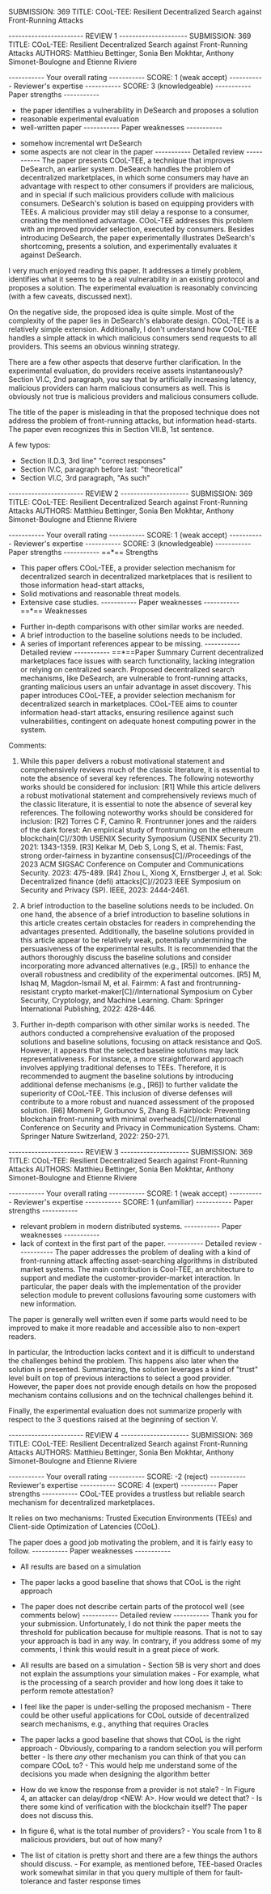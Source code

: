 
SUBMISSION: 369
TITLE: COoL-TEE: Resilient Decentralized Search against Front-Running Attacks


----------------------- REVIEW 1 ---------------------
SUBMISSION: 369
TITLE: COoL-TEE: Resilient Decentralized Search against Front-Running Attacks
AUTHORS: Matthieu Bettinger, Sonia Ben Mokhtar, Anthony Simonet-Boulogne and Etienne Riviere

----------- Your overall rating -----------
SCORE: 1 (weak accept)
----------- Reviewer's expertise -----------
SCORE: 3 (knowledgeable)
----------- Paper strengths -----------
+ the paper identifies a vulnerability in DeSearch and proposes a solution
+ reasonable experimental evaluation
+ well-written paper
----------- Paper weaknesses -----------
- somehow incremental wrt DeSearch
- some aspects are not clear in the paper
----------- Detailed review -----------
The paper presents COoL-TEE, a technique that improves DeSearch, an earlier system. DeSearch handles the problem of decentralized marketplaces, in which some consumers may have an advantage with respect to other consumers if providers are malicious, and in special if such malicious providers collude with malicious consumers. DeSearch's solution is based on equipping providers with TEEs. A malicious provider may still delay a response to a consumer, creating the mentioned advantage. COoL-TEE addresses this problem with an improved provider selection, executed by consumers. Besides introducing DeSearch, the paper experimentally illustrates DeSearch's shortcoming, presents a solution, and experimentally evaluates it against DeSearch.

I very much enjoyed reading this paper. It addresses a timely problem, identifies what it seems to be a real vulnerability in an existing protocol and proposes a solution. The experimental evaluation is reasonably convincing (with a few caveats, discussed next).

On the negative side, the proposed idea is quite simple. Most of the complexity of the paper lies in DeSearch's elaborate design. COoL-TEE is a relatively simple extension. Additionally, I don't understand how COoL-TEE handles a simple attack in which malicious consumers send requests to all providers. This seems an obvious winning strategy.

There are a few other aspects that deserve further clarification. In the experimental evaluation, do providers receive assets instantaneously? Section VI.C, 2nd paragraph, you say that by artificially increasing latency, malicious providers can harm malicious consumers as well. This is obviously not true is malicious providers and malicious consumers collude.

The title of the paper is misleading in that the proposed technique does not address the problem of front-running attacks, but information head-starts. The paper even recognizes this in Section VII.B, 1st sentence.

A few typos:
- Section II.D.3, 3rd line" "correct responses"
- Section IV.C, paragraph before last: "theoretical"
- Section VI.C, 3rd paragraph, "As such"



----------------------- REVIEW 2 ---------------------
SUBMISSION: 369
TITLE: COoL-TEE: Resilient Decentralized Search against Front-Running Attacks
AUTHORS: Matthieu Bettinger, Sonia Ben Mokhtar, Anthony Simonet-Boulogne and Etienne Riviere

----------- Your overall rating -----------
SCORE: 1 (weak accept)
----------- Reviewer's expertise -----------
SCORE: 3 (knowledgeable)
----------- Paper strengths -----------
==*== Strengths
+ This paper offers COoL-TEE, a provider selection mechanism for decentralized search in decentralized marketplaces that is resilient to those information head-start attacks,
+ Solid motivations and reasonable threat models.
+ Extensive case studies.
----------- Paper weaknesses -----------
==*== Weaknesses
- Further in-depth comparisons with other similar works are needed.
- A brief introduction to the baseline solutions needs to be included.
- A series of important references appear to be missing.
----------- Detailed review -----------
==*==Paper Summary
Current decentralized marketplaces face issues with search functionality, lacking integration or relying on centralized search. Proposed decentralized search mechanisms, like DeSearch, are vulnerable to front-running attacks, granting malicious users an unfair advantage in asset discovery. This paper introduces COoL-TEE, a provider selection mechanism for decentralized search in marketplaces. COoL-TEE aims to counter information head-start attacks, ensuring resilience against such vulnerabilities, contingent on adequate honest computing power in the system.


Comments:
1. While this paper delivers a robust motivational statement and comprehensively reviews much of the classic literature, it is essential to note the absence of several key references. The following noteworthy works should be considered for inclusion:
[R1] While this article delivers a robust motivational statement and comprehensively reviews much of the classic literature, it is essential to note the absence of several key references. The following noteworthy works should be considered for inclusion:
[R2] Torres C F, Camino R. Frontrunner jones and the raiders of the dark forest: An empirical study of frontrunning on the ethereum blockchain[C]//30th USENIX Security Symposium (USENIX Security 21). 2021: 1343-1359.
[R3] Kelkar M, Deb S, Long S, et al. Themis: Fast, strong order-fairness in byzantine consensus[C]//Proceedings of the 2023 ACM SIGSAC Conference on Computer and Communications Security. 2023: 475-489.
[R4] Zhou L, Xiong X, Ernstberger J, et al. Sok: Decentralized finance (defi) attacks[C]//2023 IEEE Symposium on Security and Privacy (SP). IEEE, 2023: 2444-2461.

2. A brief introduction to the baseline solutions needs to be included. On one hand, the absence of a brief introduction to baseline solutions in this article creates certain obstacles for readers in comprehending the advantages presented. Additionally, the baseline solutions provided in this article appear to be relatively weak, potentially undermining the persuasiveness of the experimental results. It is recommended that the authors thoroughly discuss the baseline solutions and consider incorporating more advanced alternatives (e.g., [R5]) to enhance the overall robustness and credibility of the experimental outcomes.
[R5] M, Ishaq M, Magdon-Ismail M, et al. Fairmm: A fast and frontrunning-resistant crypto market-maker[C]//International Symposium on Cyber Security, Cryptology, and Machine Learning. Cham: Springer International Publishing, 2022: 428-446.

3. Further in-depth comparison with other similar works is needed. The authors conducted a comprehensive evaluation of the proposed solutions and baseline solutions, focusing on attack resistance and QoS. However, it appears that the selected baseline solutions may lack representativeness. For instance, a more straightforward approach involves applying traditional defenses to TEEs. Therefore, it is recommended to augment the baseline solutions by introducing additional defense mechanisms (e.g., [R6]) to further validate the superiority of COoL-TEE. This inclusion of diverse defenses will contribute to a more robust and nuanced assessment of the proposed solution.
[R6] Momeni P, Gorbunov S, Zhang B. Fairblock: Preventing blockchain front-running with minimal overheads[C]//International Conference on Security and Privacy in Communication Systems. Cham: Springer Nature Switzerland, 2022: 250-271.



----------------------- REVIEW 3 ---------------------
SUBMISSION: 369
TITLE: COoL-TEE: Resilient Decentralized Search against Front-Running Attacks
AUTHORS: Matthieu Bettinger, Sonia Ben Mokhtar, Anthony Simonet-Boulogne and Etienne Riviere

----------- Your overall rating -----------
SCORE: 1 (weak accept)
----------- Reviewer's expertise -----------
SCORE: 1 (unfamiliar)
----------- Paper strengths -----------
- relevant problem in modern distributed systems.
----------- Paper weaknesses -----------
- lack of context in the first part of the paper.
----------- Detailed review -----------
The paper addresses the problem of dealing with a kind of front-running attack affecting asset-searching algorithms in distributed market systems. The main contribution is Cool-TEE, an architecture to support and mediate the customer-provider-market interaction. In particular, the paper deals with the implementation of the provider selection module to prevent collusions favouring some customers with new information.

The paper is generally well written even if some parts would need to be improved to make it more readable and accessible also to non-expert readers.

In particular, the Introduction lacks context and it is difficult to understand the challenges behind the problem. This happens also later when the solution is presented. Summarizing, the solution leverages a kind of "trust" level built on top of previous interactions to select a good provider. However, the paper does not provide enough details on how the proposed mechanism contains collusions and on the technical challenges behind it.

Finally, the experimental evaluation does not summarize properly with respect to the 3 questions raised at the beginning of section V.



----------------------- REVIEW 4 ---------------------
SUBMISSION: 369
TITLE: COoL-TEE: Resilient Decentralized Search against Front-Running Attacks
AUTHORS: Matthieu Bettinger, Sonia Ben Mokhtar, Anthony Simonet-Boulogne and Etienne Riviere

----------- Your overall rating -----------
SCORE: -2 (reject)
----------- Reviewer's expertise -----------
SCORE: 4 (expert)
----------- Paper strengths -----------
COoL-TEE provides a trustless but reliable search mechanism for decentralized marketplaces.

It relies on two mechanisms: Trusted Execution Environments (TEEs) and Client-side Optimization of Latencies (COoL).

The paper does a good job motivating the problem, and it is fairly easy to follow.
----------- Paper weaknesses -----------
* All results are based on a simulation
* The paper lacks a good baseline that shows that COoL is the right approach
* The paper does not describe certain parts of the protocol well (see comments below)
----------- Detailed review -----------
Thank you for your submission. Unfortunately, I do not think the paper meets the threshold for publication because for multiple reasons.
That is not to say your approach is bad in any way. In contrary, if you address some of my comments, I think this would result in a great piece of work.

* All results are based on a simulation
        - Section 5B is very short and does not explain the assumptions your simulation makes
        - For example, what is the processing of a search provider and how long does it take to perform remote attestation?
        
* I feel like the paper is under-selling the proposed mechanism
        - There could be other useful applications for COoL outside of decentralized search mechanisms, e.g., anything that requires Oracles

* The paper lacks a good baseline that shows that COoL is the right approach
        - Obviously, comparing to a random selection you will perform better
        - Is there *any* other mechanism you can think of that you can compare COoL to?
        - This would help me understand some of the decisions you made when designing the algorithm better        

* How do we know the response from a provider is not stale?
        - In Figure 4, an attacker can delay/drop <NEW: A>. How would we detect that?
        - Is there some kind of verification with the blockchain itself? The paper does not discuss this.
        
* In figure 6, what is the total number of providers?
        - You scale from 1 to 8 malicious providers, but out of how many?

* The list of citation is pretty short and there are a few things the authors should discuss.
        - For example, as mentioned before, TEE-based Oracles work somewhat similar in that you query multiple of them for fault-tolerance and faster response times